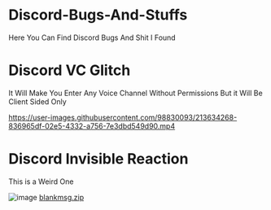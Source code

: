 # Discord-Bugs-And-Stuffs
Here You Can Find Discord Bugs And Shit I Found

# Discord VC Glitch
It Will Make You Enter Any Voice Channel Without Permissions But it Will Be Client Sided Only

https://user-images.githubusercontent.com/98830093/213634268-836965df-02e5-4332-a756-7e3dbd549d90.mp4

# Discord Invisible Reaction
This is a Weird One

![image](https://user-images.githubusercontent.com/98830093/213634467-f1244864-e72a-4e38-98d5-913d0fab04ce.png)
[blankmsg.zip](https://github.com/pakbch/Discord-Bugs-And-Stuffs/files/10463854/blankmsg.zip)
